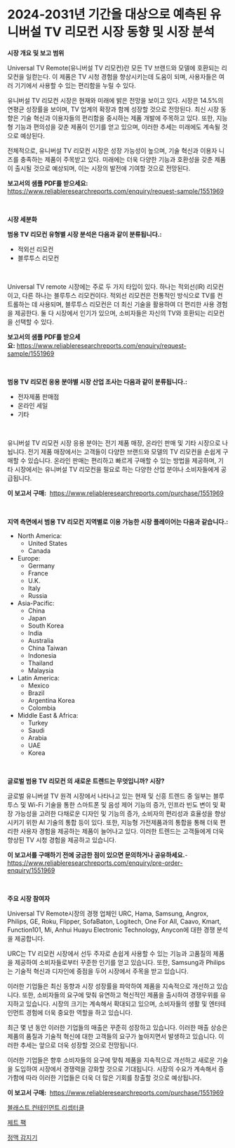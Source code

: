 <p><h1>2024-2031년 기간을 대상으로 예측된 유니버설 TV 리모컨 시장 동향 및 시장 분석</h1></p><p><strong>시장 개요 및 보고 범위</strong></p>
<p><p>Universal TV Remote(유니버설 TV 리모컨)란 모든 TV 브랜드와 모델에 호환되는 리모컨을 일컫는다. 이 제품은 TV 시청 경험을 향상시키는데 도움이 되며, 사용자들은 여러 기기에서 사용할 수 있는 편리함을 누릴 수 있다. </p><p>유니버설 TV 리모컨 시장은 현재와 미래에 밝은 전망을 보이고 있다. 시장은 14.5%의 연평균 성장률을 보이며, TV 업계의 확장과 함께 성장할 것으로 전망된다. 최신 시장 동향은 기술 혁신과 이용자들의 편리함을 중시하는 제품 개발에 주목하고 있다. 또한, 지능형 기능과 편의성을 갖춘 제품이 인기를 얻고 있으며, 이러한 추세는 미래에도 계속될 것으로 예상된다.</p><p>전체적으로, 유니버설 TV 리모컨 시장은 성장 가능성이 높으며, 기술 혁신과 이용자 니즈를 충족하는 제품이 주목받고 있다. 미래에는 더욱 다양한 기능과 호환성을 갖춘 제품이 출시될 것으로 예상되며, 이는 시장의 발전에 기여할 것으로 전망된다.</p></p>
<p><strong>보고서의 샘플 PDF를 받으세요:</strong> <a href="https://www.reliableresearchreports.com/enquiry/request-sample/1551969">https://www.reliableresearchreports.com/enquiry/request-sample/1551969</a></p>
<p>&nbsp;</p>
<p><strong>시장 세분화</strong></p>
<p><strong>범용 TV 리모컨 유형별 시장 분석은 다음과 같이 분류됩니다.:</strong></p>
<p><ul><li>적외선 리모컨</li><li>블루투스 리모컨</li></ul></p>
<p>&nbsp;</p>
<p><p>Universal TV remote 시장에는 주로 두 가지 타입이 있다. 하나는 적외선(IR) 리모컨이고, 다른 하나는 블루투스 리모컨이다. 적외선 리모컨은 전통적인 방식으로 TV를 컨트롤하는 데 사용되며, 블루투스 리모컨은 더 최신 기술을 활용하여 더 편리한 사용 경험을 제공한다. 둘 다 시장에서 인기가 있으며, 소비자들은 자신의 TV와 호환되는 리모컨을 선택할 수 있다.</p></p>
<p><strong>보고서의 샘플 PDF를 받으세요:</strong>&nbsp;<a href="https://www.reliableresearchreports.com/enquiry/request-sample/1551969">https://www.reliableresearchreports.com/enquiry/request-sample/1551969</a></p>
<p>&nbsp;</p>
<p><strong> 범용 TV 리모컨 응용 분야별 시장 산업 조사는 다음과 같이 분류됩니다.:</strong></p>
<p><ul><li>전자제품 판매점</li><li>온라인 세일</li><li>기타</li></ul></p>
<p>&nbsp;</p>
<p><p>유니버설 TV 리모컨 시장 응용 분야는 전기 제품 매장, 온라인 판매 및 기타 시장으로 나뉩니다. 전기 제품 매장에서는 고객들이 다양한 브랜드와 모델의 TV 리모컨을 손쉽게 구매할 수 있습니다. 온라인 판매는 편리하고 빠르게 구매할 수 있는 방법을 제공하며, 기타 시장에서는 유니버설 TV 리모컨을 필요로 하는 다양한 산업 분야나 소비자들에게 공급됩니다.</p></p>
<p><strong>이 보고서 구매:</strong>&nbsp; <a href="https://www.reliableresearchreports.com/purchase/1551969">https://www.reliableresearchreports.com/purchase/1551969</a></p>
<p>&nbsp;</p>
<p><strong>지역 측면에서 범용 TV 리모컨 지역별로 이용 가능한 시장 플레이어는 다음과 같습니다.:</strong></p>
<p><ul>
    <li>
        North America:
        <ul>
            <li>United States</li>
            <li>Canada</li>
        </ul>
    </li>
    <li>
        Europe:
        <ul>
            <li>Germany</li>
            <li>France</li>
            <li>U.K.</li>
            <li>Italy</li>
            <li>Russia</li>
        </ul>
    </li>
    <li>
        Asia-Pacific:
        <ul>
            <li>China</li>
            <li>Japan</li>
            <li>South Korea</li>
            <li>India</li>
            <li>Australia</li>
            <li>China Taiwan</li>
            <li>Indonesia</li>
            <li>Thailand</li>
            <li>Malaysia</li>
        </ul>
    </li>
    <li>
        Latin America:
        <ul>
            <li>Mexico</li>
            <li>Brazil</li>
            <li>Argentina Korea</li>
            <li>Colombia</li>
        </ul>
    </li>
    <li>
        Middle East & Africa:
        <ul>
            <li>Turkey</li>
            <li>Saudi</li>
            <li>Arabia</li>
            <li>UAE</li>
            <li>Korea</li>
        </ul>
    </li>
    </ul></p>
<p>&nbsp;</p>
<p><strong>글로벌 범용 TV 리모컨 의 새로운 트렌드는 무엇입니까? 시장?</strong></p>
<p><p>글로벌 유니버셜 TV 원격 시장에서 나타나고 있는 현재 및 신흥 트렌드 중 일부는 블루투스 및 Wi-Fi 기술을 통한 스마트폰 및 음성 제어 기능의 증가, 인프라 빈도 변이 및 확장 가능성을 고려한 다채로운 디자인 및 기능의 증가, 소비자의 편리성과 효율성을 향상시키기 위한 AI 기술의 통합 등이 있다. 또한, 지능형 가전제품과의 통합을 통해 더욱 편리한 사용자 경험을 제공하는 제품이 늘어나고 있다. 이러한 트렌드는 고객들에게 더욱 향상된 TV 시청 경험을 제공하고 있습니다.</p></p>
<p><strong>이 보고서를 구매하기 전에 궁금한 점이 있으면 문의하거나 공유하세요.</strong>- <a href="https://www.reliableresearchreports.com/enquiry/pre-order-enquiry/1551969">https://www.reliableresearchreports.com/enquiry/pre-order-enquiry/1551969</a></p>
<p>&nbsp;</p>
<p><strong>주요 시장 참여자</strong></p>
<p><p>Universal TV Remote시장의 경쟁 업체인 URC, Hama, Samsung, Angrox, Philips, GE, Roku, Flipper, SofaBaton, Logitech, One For All, Caavo, Kmart, Function101, Mi, Anhui Huayu Electronic Technology, Anycon에 대한 경쟁 분석을 제공합니다. </p><p>URC는 TV 리모컨 시장에서 선두 주자로 손쉽게 사용할 수 있는 기능과 고품질의 제품을 제공하여 소비자들로부터 꾸준한 인기를 얻고 있습니다. 또한, Samsung과 Philips는 기술적 혁신과 디자인에 중점을 두어 시장에서 주목을 받고 있습니다. </p><p>이러한 기업들은 최신 동향과 시장 성장률을 파악하여 제품을 지속적으로 개선하고 있습니다. 또한, 소비자들의 요구에 맞춰 유연하고 혁신적인 제품을 출시하여 경쟁우위를 유지하고 있습니다. 시장의 크기는 계속해서 확대되고 있으며, 소비자들의 생활 및 엔터테인먼트 경험에 더욱 중요한 역할을 하고 있습니다. </p><p>최근 몇 년 동안 이러한 기업들의 매출은 꾸준히 성장하고 있습니다. 이러한 매출 상승은 제품의 품질과 기술적 혁신에 대한 고객들의 요구가 높아지면서 발생하고 있습니다. 이러한 추세는 앞으로 더욱 성장할 것으로 전망됩니다. </p><p>이러한 기업들은 향후 소비자들의 요구에 맞춰 제품을 지속적으로 개선하고 새로운 기술을 도입하여 시장에서 경쟁력을 강화할 것으로 기대됩니다. 시장의 수요가 계속해서 증가함에 따라 이러한 기업들은 더욱 더 많은 기회를 창출할 것으로 예상됩니다.</p></p>
<p><strong>이 보고서 구매:</strong>&nbsp;&nbsp;<a href="https://www.reliableresearchreports.com/purchase/1551969">https://www.reliableresearchreports.com/purchase/1551969</a></p>
<p><p><a href="https://github.com/CliftonFisher9067/Market-Research-Report-List-1/blob/main/42909487001.md">블래스트 컨테인먼트 리셉터클</a></p><p><a href="https://github.com/xvz497517413/Market-Research-Report-List-1/blob/main/92923057003.md">제트 팩</a></p><p><a href="https://github.com/fernandotryO5lson96765/Market-Research-Report-List-1/blob/main/20806197002.md">정맥 감지기</a></p></p>
